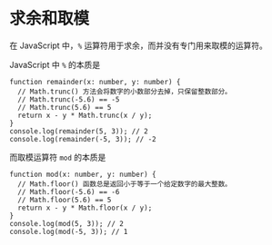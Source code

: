 # 求余和取模

在 JavaScript 中，`%` 运算符用于求余，而并没有专门用来取模的运算符。

JavaScript 中 `%` 的本质是

```ts:no-line-numbers twoslash
function remainder(x: number, y: number) {
  // Math.trunc() 方法会将数字的小数部分去掉，只保留整数部分。
  // Math.trunc(-5.6) == -5
  // Math.trunc(5.6) == 5
  return x - y * Math.trunc(x / y);
}
console.log(remainder(5, 3)); // 2
console.log(remainder(-5, 3)); // -2
```

而取模运算符 `mod` 的本质是

```ts:no-line-numbers twoslash
function mod(x: number, y: number) {
  // Math.floor() 函数总是返回小于等于一个给定数字的最大整数。
  // Math.floor(-5.6) == -6
  // Math.floor(5.6) == 5
  return x - y * Math.floor(x / y);
}
console.log(mod(5, 3)); // 2
console.log(mod(-5, 3)); // 1
```
